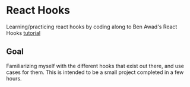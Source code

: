 # React Hooks

Learning/practicing react hooks by coding along to Ben Awad's React Hooks [tutorial](https://www.youtube.com/watch?v=f687hBjwFcM)

## Goal

Familiarizing myself with the different hooks that exist out there, and use cases for them. This is intended to be a small project
completed in a few hours.
